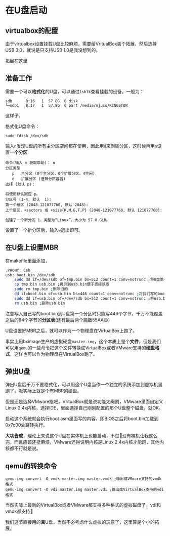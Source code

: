 # 在U盘启动

## virtualbox的配置
由于virtualbox设置挂载U盘比较麻烦，需要给VritualBox装个拓展，然后选择USB 3.0，就说是只支持USB 1.0是我没想到的。

拓展在[这里](https://download.virtualbox.org/virtualbox/6.1.18/)

## 准备工作
需要一个可以**格式化**的U盘，可以通过`lsblk`查看挂载的设备。一般为：
```
sdb      8:16   1  57.8G  0 disk 
└─sdb1   8:17   1  57.8G  0 part /media/njucs/KINGSTON
```
这样子。

格式化U盘命令：

```
sudo fdisk /dev/sdb
```
输入`n`发现U盘的所有主分区空间都在使用，因此用`d`来删除分区，这时候再用`n`设置**一个分区**:
```
命令(输入 m 获取帮助)： n
分区类型
   p   主分区 (0个主分区，0个扩展分区，4空闲)
   e   扩展分区 (逻辑分区容器)
选择 (默认 p)： 

将使用默认回应 p。
分区号 (1-4, 默认  1): 
第一个扇区 (2048-121077760, 默认 2048): 
上个扇区，+sectors 或 +size{K,M,G,T,P} (2048-121077760, 默认 121077760): 

创建了一个新分区 1，类型为“Linux”，大小为 57.8 GiB。
```
设置了一个新分区后，输入`w`退出即可。

## 在U盘上设置MBR
在makefile里面添加，
```bash 
.PHONY: usb
usb: boot.bin /dev/sdb
    sudo dd if=/dev/sdb of=tmp.bin bs=512 count=1 conv=notrunc ;将U盘第一个扇区读到tmp.bin
    cp tmp.bin usb.bin ;拷贝到usb.bin便于直接读取
    sudo rm tmp.bin ;删除旧的
    dd if=boot.bin of=usb.bin bs=446 count=1 conv=notrunc ;将我们写的boot.bin写到usb.bin中
    sudo dd if=usb.bin of=/dev/sdb bs=512 count=1 conv=notrunc ;将usb.bin写回到U盘中
    rm usb.bin ;删除usb.bin
```

注意写入自己写的boot.bin到U盘第一个分区时只能写446个字节，千万不能覆盖之后的64个字节的**分区表**(还有最后两个魔数55AA😄)


U盘设置好MBR之后，就可以作为一个物理盘在VirtualBox上跑了。

事实上用bximage生产的虚拟硬盘`master.img`，这个本质上是个**文件**，但是我们可以用`qemu`的一些命令把这个文件转换成VirtualBox或者VMware支持的**硬盘格式**，这样也可以作为物理盘在VirtualBox跑了。


## 弹出U盘
弹出U盘后千万不要格式化，可以用这个U盘当作一个独立的系统添加到虚拟机里跑了，呃实际上就是个有MBR的硬盘。

但是还是选择VMware跑吧，VritualBox就是说功能太阉割，VMware里面自定义Linux 2.4x内核，选择IDE，里面选择自己刚刚配置的那个U盘整个磁盘，就OK。

启动这个系统就会执行boot.asm里面写的内容，即BIOS之后将boot.bin加载到0x7c00处跳转执行。

**大功告成**，理论上来说这个U盘在实体机上也能启动，不过👴没有裸机让我这么完，而且应该还挺麻烦，VMware还得说明内核是Linux 2.4x内核才能跑，其他内核都不行就是说。


## qemu的转换命令

```
qemu-img convert -O vmdk master.img master.vmdk ;输出成VMware支持的vmdk格式
qemu-img convert -O vdi master.img master.vdi ;输出成VirtualBox支持的vdi格式
```

当然实际上最新的VirtualBox或者VMware都支持多种格式的虚拟磁盘了，vdi和vmdk都支持🤭


我们这节直接用的**真**U盘，当然不必考虑什么虚拟的玩意了，这里算是个小的拓展。


